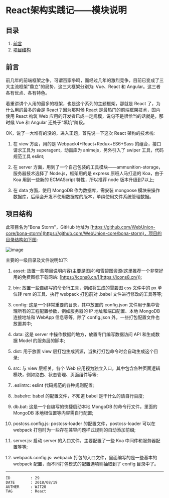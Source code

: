 
# React架构实践记——模块说明 #

## 目录 ##

1. [前言](#href1)
2. [项目结构](#href2)

## <a name="href1">前言</a> ##

前几年的前端框架之争，可谓百家争鸣，而经过几年的激烈竞争，目前已变成了三大主流框架"鼎立"的局势，这三大框架分别为: Vue、React 和 Angular。这三者各有优点、各有特色。

着重讲讲个人用的最多的框架，也是这个系列的主题框架，那就是 React 了，为什么用的最多的会是 React？因为那时候 React 是最热门的前端框架技术，国内使用 React 构筑 Web 应用的开发者已成一定规模，说句不是很恰当的话就是，那时候 Vue 和 Angular 还处于"填坑"阶段。

OK，说了一大堆有的没的，进入正题，首先说一下这次 React 架构的技术栈:

1. 在 view 方面，用的是 Webpack4+React+Redux+ES6+Sass 的组合，接口请求工具为 superagent，动画库为 animejs，另外引入了 swiper 工具，代码规范工具 eslint;

2. 在 server 方面，用到了一个自己包装的工具模块——ammunition-storage，服务器技术选择了 Node.js，框架用的是 express 原班人马打造的 Koa，由于 Koa 用到一些新的 ECMAScript 特性，所以推荐 node 版本升级到7以上;

3. 在 data 方面，使用 MongoDB 作为数据库，需安装 mongoose 模块来操作数据库，后续会开发不使用数据库的版本，单纯使用文件系统管理数据。

## <a name="href2">项目结构</a> ##

此项目名为"Bona Storm"，GitHub 地址为 [https://github.com/WebUnion-core/bona-storm](https://github.com/WebUnion-core/bona-storm)，项目的目录结构如下图:

![image](https://raw.githubusercontent.com/WebUnion-core/doc-repositort/master/WJT20/images/w79.PNG)

主要的一级目录及文件说明如下:

1. asset: 放置一些项目说明内容(主要是图片)和雪碧图资源(这里推荐一个非常好用的免费图标下载网站: [https://icons8.cn/](https://icons8.cn/));

2. bin: 放置一些自编写的命令行工具，例如将生成的雪碧图 css 文件中的 px 单位转 rem 的工具、执行 webpack 打包前对 .babel 文件进行修改的工具等等;

3. config: 这是一个非常重要的目录，其中放置的 config.json 文件用于集中管理所有的工程配置参数，例如服务器的 IP 地址和端口配置、本地 MongoDB 连接地址和 WebApp 信息等等，除了 config.json 外，一些打包配置文件也放置其中;

4. data: 这是 server 中操作数据的地方，放置专门编写数据访问 API 和生成数据 Model 的服务层的脚本;

5. dist: 用于放置 view 层打包生成资源，当执行打包命令时会自动生成这个目录;

6. src: 与 view 层相关，各个 Web 应用视为独立入口，其中包含各种页面逻辑模块，例如路由、状态管理、页面组件等等;

7. .eslintrc: eslint 代码规范的各种规则配置;

8. .babelrc: babel 的配置文件，不知道 babel 是干什么的请自行百度;

9. db.bat: 这是一个自编写的快捷启动本地 MongoDB 的命令行文件，里面的 MongoDB 本地根位置等内容需自行配置;

10. postcss.config.js: postcss-loader 的配置文件，postcss-loader 可以在 webpack 打包时为一些存在兼容问题样式规则的自动添加前缀;

11. server.js: 启动 server 的入口文件，主要配置了一些 Koa 中间件和服务器配置等等;

12. webpack.config.js: webpack 打包的入口文件，里面编写的是一些基本的 webpack 配置，而不同打包模式的配置选项则抽取到了 config 目录中了。

---

```
ID         : 29
DATE       : 2018/08/19
AUTHER     : WJT20
TAG        : React
```
